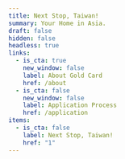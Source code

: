 ```yaml
---
title: Next Stop, Taiwan!
summary: Your Home in Asia.
draft: false
hidden: false
headless: true
links:
  - is_cta: true
    new_window: false
    label: About Gold Card
    href: /about
  - is_cta: false
    new_window: false
    label: Application Process
    href: /application
items:
  - is_cta: false
    label: Next Stop, Taiwan!
    href: "1"
---
```

<!-- This text will never be seen -->